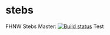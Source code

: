 # stebs
FHNW Stebs
Master: [![Build status](https://ci.appveyor.com/api/projects/status/github/thejp/stebs?svg=true)](https://ci.appveyor.com/project/the-s-a-m/stebs)
Test